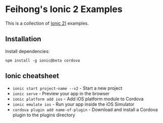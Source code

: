 # Feihong's Ionic 2 Examples

This is a collection of [Ionic 2](http://ionicframework.com)] examples.

## Installation

Install dependencies:

```
npm install -g ionic@beta cordova
```

## Ionic cheatsheet

- `ionic start project-name --v2` - Start a new project
- `ionic serve` - Preview your app in the browser
- `ionic platform add ios` - Add iOS platform module to Cordova
- `ionic emulate ios` - Run your app inside the iOS Simulator
- `cordova plugin add name-of-plugin` - Download and install a Cordova plugin to the plugins directory
